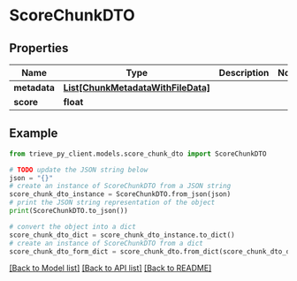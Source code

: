 # ScoreChunkDTO


## Properties

Name | Type | Description | Notes
------------ | ------------- | ------------- | -------------
**metadata** | [**List[ChunkMetadataWithFileData]**](ChunkMetadataWithFileData.md) |  | 
**score** | **float** |  | 

## Example

```python
from trieve_py_client.models.score_chunk_dto import ScoreChunkDTO

# TODO update the JSON string below
json = "{}"
# create an instance of ScoreChunkDTO from a JSON string
score_chunk_dto_instance = ScoreChunkDTO.from_json(json)
# print the JSON string representation of the object
print(ScoreChunkDTO.to_json())

# convert the object into a dict
score_chunk_dto_dict = score_chunk_dto_instance.to_dict()
# create an instance of ScoreChunkDTO from a dict
score_chunk_dto_form_dict = score_chunk_dto.from_dict(score_chunk_dto_dict)
```
[[Back to Model list]](../README.md#documentation-for-models) [[Back to API list]](../README.md#documentation-for-api-endpoints) [[Back to README]](../README.md)



